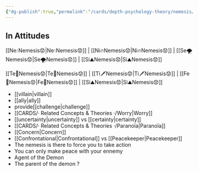 ```yaml
---
{"dg-publish":true,"permalink":"/cards/depth-psychology-theory/nemesis/","created":"2022-12-27T22:26:23.610+01:00","updated":"2023-04-25T15:56:28.544+02:00"}
---
```



## In Attitudes

[[Ne💧Nemesis😟\|Ne💧Nemesis😟]] | [[Ni🔥Nemesis😟\|Ni🔥Nemesis😟]] | [[Se🌪️Nemesis😟\|Se🌪️Nemesis😟]] | [[Si⛰️Nemesis😟\|Si⛰️Nemesis😟]]

[[Te🏹Nemesis😟\|Te🏹Nemesis😟]] | [[Ti🗡️Nemesis😟\|Ti🗡️Nemesis😟]] | [[Fe💉Nemesis😟\|Fe💉Nemesis😟]] | [[Si⛰️Nemesis😟\|Si⛰️Nemesis😟]]


- [[villain\|villain]]
- [[ally\|ally]]
- provide[[challenge\|challenge]]
- [[CARDS/· Related Concepts & Theories ·/Worry\|Worry]]
- [[uncertainty\|uncertainty]] vs [[certainty\|certainty]]
- [[CARDS/· Related Concepts & Theories ·/Paranoïa\|Paranoïa]]
- [[Concern\|Concern]] 
- [[Confrontational\|Confrontational]] vs [[Peacekeeper\|Peacekeeper]]
- The nemesis is there to force you to take action 
- You can only make peace with your ennemy 
- Agent of the Demon 
- The parent of the demon ? 